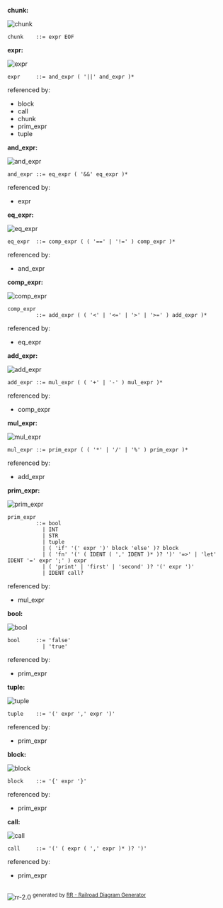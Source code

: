 **chunk:**

![chunk](images/chunk.svg)

```
chunk    ::= expr EOF
```

**expr:**

![expr](images/expr.svg)

```
expr     ::= and_expr ( '||' and_expr )*
```

referenced by:

* block
* call
* chunk
* prim_expr
* tuple

**and_expr:**

![and_expr](images/and_expr.svg)

```
and_expr ::= eq_expr ( '&&' eq_expr )*
```

referenced by:

* expr

**eq_expr:**

![eq_expr](images/eq_expr.svg)

```
eq_expr  ::= comp_expr ( ( '==' | '!=' ) comp_expr )*
```

referenced by:

* and_expr

**comp_expr:**

![comp_expr](images/comp_expr.svg)

```
comp_expr
         ::= add_expr ( ( '<' | '<=' | '>' | '>=' ) add_expr )*
```

referenced by:

* eq_expr

**add_expr:**

![add_expr](images/add_expr.svg)

```
add_expr ::= mul_expr ( ( '+' | '-' ) mul_expr )*
```

referenced by:

* comp_expr

**mul_expr:**

![mul_expr](images/mul_expr.svg)

```
mul_expr ::= prim_expr ( ( '*' | '/' | '%' ) prim_expr )*
```

referenced by:

* add_expr

**prim_expr:**

![prim_expr](images/prim_expr.svg)

```
prim_expr
         ::= bool
           | INT
           | STR
           | tuple
           | ( 'if' '(' expr ')' block 'else' )? block
           | ( 'fn' '(' ( IDENT ( ',' IDENT )* )? ')' '=>' | 'let' IDENT '=' expr ';' ) expr
           | ( 'print' | 'first' | 'second' )? '(' expr ')'
           | IDENT call?
```

referenced by:

* mul_expr

**bool:**

![bool](images/bool.svg)

```
bool     ::= 'false'
           | 'true'
```

referenced by:

* prim_expr

**tuple:**

![tuple](images/tuple.svg)

```
tuple    ::= '(' expr ',' expr ')'
```

referenced by:

* prim_expr

**block:**

![block](images/block.svg)

```
block    ::= '{' expr '}'
```

referenced by:

* prim_expr

**call:**

![call](images/call.svg)

```
call     ::= '(' ( expr ( ',' expr )* )? ')'
```

referenced by:

* prim_expr

## 
![rr-2.0](images/rr-2.0.svg) <sup>generated by [RR - Railroad Diagram Generator][RR]</sup>

[RR]: http://bottlecaps.de/rr/ui
